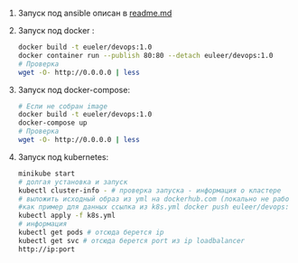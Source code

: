1. Запуск под ansible описан в [readme.md](/ansible/readme.md)

2. Запуск под docker :

   ```bash
   docker build -t eueler/devops:1.0
   docker container run --publish 80:80 --detach euleer/devops:1.0
   # Проверка 
   wget -O- http://0.0.0.0 | less
   ```

3. Запуск под docker-compose:

   ```bash
   # Если не собран image
   docker build -t eueler/devops:1.0
   docker-compose up
   # Проверка 
   wget -O- http://0.0.0.0 | less
   ```

   

4. Запуск под kubernetes:

   ```bash
   minikube start
   # долгая установка и запуск
   kubectl cluster-info - # проверка запуска - информация о кластере
   # выложить исходный образ из yml на dockerhub.com (локально не работает)
   #как пример для данных ссылка из k8s.yml docker push euleer/devops:1.0
   kubectl apply -f k8s.yml
   # информация
   kubectl get pods # отсюда берется ip  
   kubectl get svc # отсюда берется port из ip loadbalancer
   http://ip:port
   
   ```

   